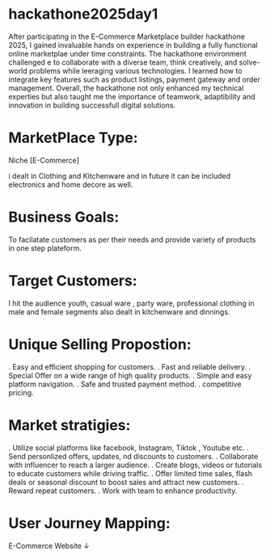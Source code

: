 # hackathone2025day1
After participating in the E-Commerce Marketplace builder hackathone 2025, I gained invaluable hands on experience in building a fully functional online marketplae under time constraints.
The hackathone environment challenged e to collaborate with a diverse team, think creatively,  and solve-world problems while leeraging various technologies. 
I learned how to integrate key features such as product listings, payment  gateway and order management.
Overall, the hackathone not only enhanced my technical experties but also taught me the importance of teamwork, adaptibility and innovation in building successfull digital solutions.



# MarketPlace Type:
Niche [E-Commerce]

i dealt in Clothing and Kitchenware and in future it can be included electronics and home decore as well.


# Business Goals:

To facilatate customers as per their needs and provide variety of products in one step plateform.

# Target Customers:

I hit the audience youth, casual ware , party ware, professional clothing in male and female segments also dealt in kitchenware and dinnings.

# Unique Selling Propostion:
.  Easy and efficient shopping for customers.
.  Fast and reliable delivery.
.  Special Offer on a wide range of high quality products.
.  Simple and easy platform navigation.
.  Safe and trusted payment method.
. competitive pricing.

# Market stratigies:

.  Utilize social platforms like facebook, Instagram, Tiktok , Youtube etc.
.  Send personlized offers, updates, nd discounts to customers.
.  Collaborate with influencer to reach a larger audience.
.  Create blogs, videos or tutorials to educate customers while driving traffic.
.  Offer limited time sales, flash deals or seasonal discount to boost sales and attract new customers.
.  Reward repeat customers.
.  Work with team to enhance productivity.

# User Journey Mapping:
E-Commerce Website
&#8595;

